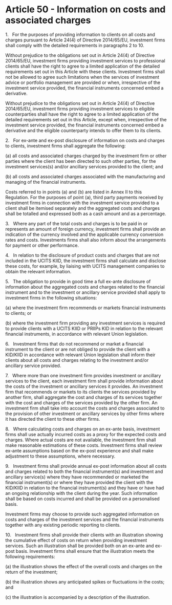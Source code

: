 # Article 50 - Information on costs and associated charges


1.   For the purposes of providing information to clients on all costs and charges pursuant to Article 24(4) of Directive 2014/65/EU, investment firms shall comply with the detailed requirements in paragraphs 2 to 10.

Without prejudice to the obligations set out in Article 24(4) of Directive 2014/65/EU, investment firms providing investment services to professional clients shall have the right to agree to a limited application of the detailed requirements set out in this Article with these clients. Investment firms shall not be allowed to agree such limitations when the services of investment advice or portfolio management are provided or when, irrespective of the investment service provided, the financial instruments concerned embed a derivative.

Without prejudice to the obligations set out in Article 24(4) of Directive 2014/65/EU, investment firms providing investment services to eligible counterparties shall have the right to agree to a limited application of the detailed requirements set out in this Article, except when, irrespective of the investment service provided, the financial instruments concerned embed a derivative and the eligible counterparty intends to offer them to its clients.

2.   For ex-ante and ex-post disclosure of information on costs and charges to clients, investment firms shall aggregate the following:

(a) all costs and associated charges charged by the investment firm or other parties where the client has been directed to such other parties, for the investment services(s) and/or ancillary services provided to the client; and

(b) all costs and associated charges associated with the manufacturing and managing of the financial instruments.

Costs referred to in points (a) and (b) are listed in Annex II to this Regulation. For the purposes of point (a), third party payments received by investment firms in connection with the investment service provided to a client shall be itemised separately and the aggregated costs and charges shall be totalled and expressed both as a cash amount and as a percentage.

3.   Where any part of the total costs and charges is to be paid in or represents an amount of foreign currency, investment firms shall provide an indication of the currency involved and the applicable currency conversion rates and costs. Investments firms shall also inform about the arrangements for payment or other performance.

4.   In relation to the disclosure of product costs and charges that are not included in the UCITS KIID, the investment firms shall calculate and disclose these costs, for example, by liaising with UCITS management companies to obtain the relevant information.

5.   The obligation to provide in good time a full ex-ante disclosure of information about the aggregated costs and charges related to the financial instrument and to the investment or ancillary service provided shall apply to investment firms in the following situations:

(a) where the investment firm recommends or markets financial instruments to clients; or

(b) where the investment firm providing any investment services is required to provide clients with a UCITS KIID or PRIIPs KID in relation to the relevant financial instruments, in accordance with relevant Union legislation.

6.   Investment firms that do not recommend or market a financial instrument to the client or are not obliged to provide the client with a KID/KIID in accordance with relevant Union legislation shall inform their clients about all costs and charges relating to the investment and/or ancillary service provided.

7.   Where more than one investment firm provides investment or ancillary services to the client, each investment firm shall provide information about the costs of the investment or ancillary services it provides. An investment firm that recommends or markets to its clients the services provided by another firm, shall aggregate the cost and charges of its services together with the cost and charges of the services provided by the other firm. An investment firm shall take into account the costs and charges associated to the provision of other investment or ancillary services by other firms where it has directed the client to these other firms.

8.   Where calculating costs and charges on an ex-ante basis, investment firms shall use actually incurred costs as a proxy for the expected costs and charges. Where actual costs are not available, the investment firm shall make reasonable estimations of these costs. Investment firms shall review ex-ante assumptions based on the ex-post experience and shall make adjustment to these assumptions, where necessary.

9.   Investment firms shall provide annual ex-post information about all costs and charges related to both the financial instrument(s) and investment and ancillary service(s) where they have recommended or marketed the financial instrument(s) or where they have provided the client with the KID/KIID in relation to the financial instrument(s) and they have or have had an ongoing relationship with the client during the year. Such information shall be based on costs incurred and shall be provided on a personalised basis.

Investment firms may choose to provide such aggregated information on costs and charges of the investment services and the financial instruments together with any existing periodic reporting to clients.

10.   Investment firms shall provide their clients with an illustration showing the cumulative effect of costs on return when providing investment services. Such an illustration shall be provided both on an ex-ante and ex-post basis. Investment firms shall ensure that the illustration meets the following requirements:

(a) the illustration shows the effect of the overall costs and charges on the return of the investment;

(b) the illustration shows any anticipated spikes or fluctuations in the costs; and

(c) the illustration is accompanied by a description of the illustration.
